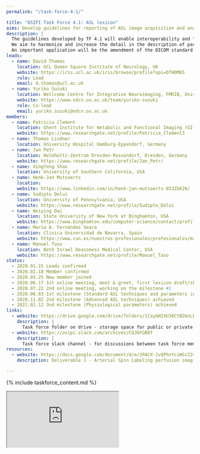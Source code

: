 ```yaml
---
permalink: "/task-force-4-1/"

title: "OSIPI Task Force 4.1: ASL lexicon"
aims: Develop guidelines for reporting of ASL image acquisition and analysis
description: |
  The guidelines developed by TF 4.1 will enable interoperability and facilitate the comparison of results produced by different ASL analysis tools, studies or sites. 
  We aim to harmonize and increase the detail in the description of parameters and configurations, enable encoding of the complete perfusion imaging workflow, and pave the way for consensus building. 
  An important application will be the amendment of the DICOM standard for ASL perfusion parametric maps, as well as BIDS extensions, and development of demonstrations and use cases. 
leads:
  - name: David Thomas 
    location: UCL Queen Square Institute of Neurology, UK
    website: https://iris.ucl.ac.uk/iris/browse/profile?upi=DTHOM65
    role: Lead
    email: d.thomas@ucl.ac.uk 
  - name: Yuriko Suzuki
    location: Wellcome Centre for Integrative Neuroimaging, FMRIB, University of Oxford, UK
    website: https://www.ndcn.ox.ac.uk/team/yuriko-suzuki
    role: Co-lead
    email: yuriko.suzuki@ndcn.ox.ac.uk
members:
  - name: Patricia Clement
    location: Ghent Institute for metabolic and Functional Imaging (GIfMI), Belgium
    website: https://www.researchgate.net/profile/Patricia_Clement3
  - name: Thomas Lindner
    location: University Hospital Hamburg-Eppendorf, Germany
  - name: Jan Petr
    location: Helmholtz-Zentrum Dresden-Rossendorf, Dresden, Germany
    website: https://www.researchgate.net/profile/Jan_Petr/
  - name: Xingfeng Shao
    location: University of Southern California, USA
  - name: Henk-Jan Mutsaerts
    location: 
    website: https://www.linkedin.com/in/henk-jan-mutsaerts-8532b626/
  - name: Sudipto Dolui
    location: University of Pennsylvania, USA
    website: https://www.researchgate.net/profile/Sudipto_Dolui
  - name: Weiying Dai
    location: State University of New York at Binghamton, USA 
    website: https://www.binghamton.edu/computer-science/contact/profile.html?id=wdai 
  - name: María A. Fernández Seara
    location: Clinica Universidad de Navarra, Spain
    website: https://www.cun.es/nuestros-profesionales/profesionales/maria-fernandez-seara
  - name: Manuel Taso
    location: Beth Israel Deaconess Medical Center, USA
    website: https://www.researchgate.net/profile/Manuel_Taso
status:
  - 2020.01.15 Leads confirmed
  - 2020.02.18 Member confirmed
  - 2020.03.25 New member joined
  - 2020.06.17 1st online meeting, meet & greet, first lexicon draft/sketch created
  - 2020.07.22 2nd online meeting, working on the milestone #1
  - 2020.08.03 1st milestone (Standard ASL techniques and parameters in brain perfusion imaging) achieved
  - 2020.11.02 2nd milestone (Advanced ASL techniques) achieved
  - 2021.02.12 3nd milestone (Physiological parameters) achieved
links:
  - website: https://drive.google.com/drive/folders/1CxyGHIXU30CYBZmnLBfylnC4iP7ytNld
    description: |
      Task force folder on drive - storage space for public or private documents developed by the task force.
  - website: https://osipi.slack.com/archives/CQJ6FGB8T
    description: |
      Task force slack channel - for discussions between task force members.
resources:
  - website: https://docs.google.com/document/d/e/2PACX-1vQPhnYciWScZ2vqjzBWUO72gXKKD2UA95q081OA7-2dnLiy9kOimXq1axA7E7xRxbZOmJAb9vMDZ_-D/pub
    description: Deliverable 1 - Arterial Spin Labeling perfusion imaging and analysis lexicon and reporting recommendations (v0.1)

---
```


{% include taskforce_content.md %}
<!--- Please include your task force contents below, free formatting -->
<iframe src="https://docs.google.com/document/d/e/2PACX-1vRi1ie-Er4ocInE7IVDKRpd-jXjPQV_-IwlDUXtv99L0jWjlHr2CVG1R96Ik9ZKfGjPKKPNyzQufAG2/pub?embedded=true"></iframe>
